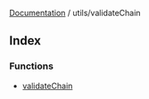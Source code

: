 [Documentation](../../README.md) / utils/validateChain

## Index

### Functions

- [validateChain](functions/validateChain.md)
